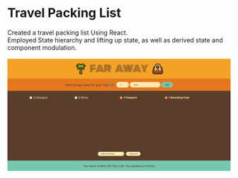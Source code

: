 # Travel Packing List

Created a travel packing list Using React.\
Employed State hierarchy and lifting up state, as well as derived state and component modulation.\
\
![Alt text](image.png)
